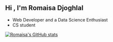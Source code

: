 ## Hi , I'm Romaisa Djoghlal

- Web Developer and a Data Science Enthusiast
- CS student 

<!--
**RomaisaDjoghlal/RomaisaDjoghlal** is a ✨ _special_ ✨ repository because its `README.md` (this file) appears on your GitHub profile.

Here are some ideas to get you started:

- 🔭 I’m currently working on ...
- 🌱 I’m currently learning ...
- 👯 I’m looking to collaborate on ...
- 🤔 I’m looking for help with ...
- 💬 Ask me about ...
- 📫 How to reach me: ...
- 😄 Pronouns: ...
- ⚡ Fun fact: ...
-->
[![Romaisa's GitHub stats](https://github-readme-stats.vercel.app/api?username=RomaisaDjoghlal&show_icons=true&theme=radical)](https://github.com/anuraghazra/github-readme-stats)

